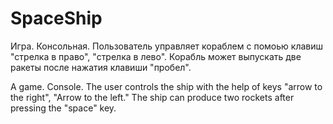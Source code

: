 # SpaceShip

Игра. Консольная. Пользователь управляет кораблем с помоью клавиш "стрелка в право", "стрелка в лево". 
Корабль может выпускать две ракеты после нажатия клавиши "пробел".



A game. Сonsole. The user controls the ship with the help of keys "arrow to the right", "Arrow to the left."
The ship can produce two rockets after pressing the "space" key.
